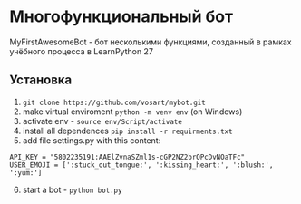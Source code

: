 # Многофункциональный бот

MyFirstAwesomeBot - бот несколькими функциями, созданный в рамках учёбного
процесса в LearnPython 27

## Установка

1. `git clone https://github.com/vosart/mybot.git`
2. make virtual enviroment `python -m venv env` (on Windows)
3. activate env - `source env/Script/activate`
4. install all dependences `pip install -r requirments.txt`
5. add file settings.py with this content:
```
API_KEY = "5802235191:AAElZvnaSZml1s-cGP2NZ2brOPcDvNOaTFc"
USER_EMOJI = [':stuck_out_tongue:', ':kissing_heart:', ':blush:', ':yum:']

```
6. start a bot - `python bot.py`
